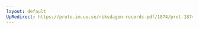 ```yaml
---
layout: default
UpRedirect: https://pruto.im.uu.se/riksdagen-records-pdf/1874/prot-1874--ak--427.pdf
---
```

